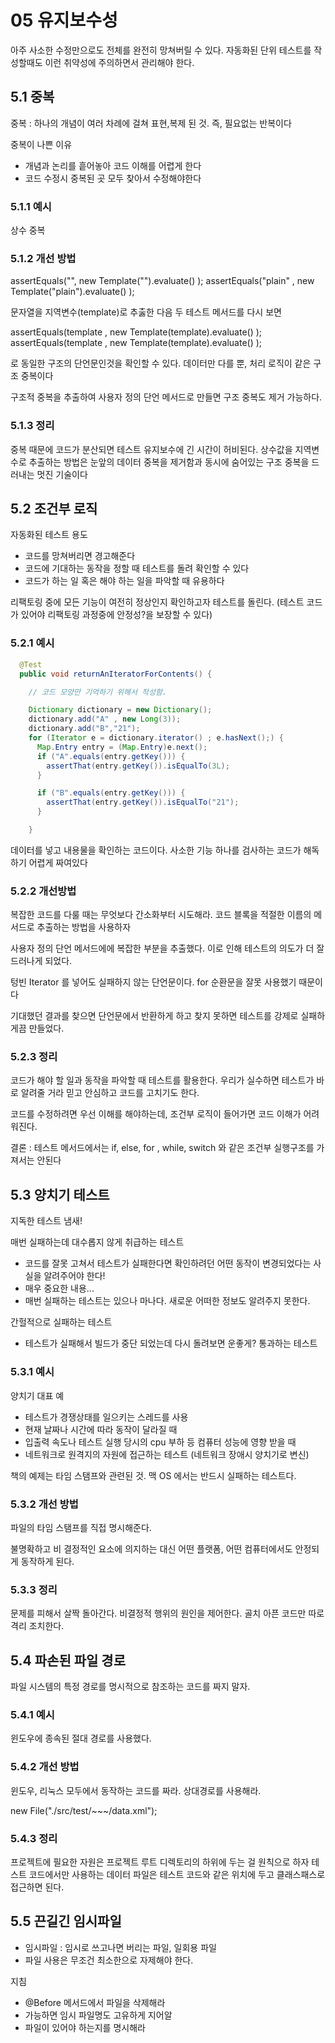 # 05 유지보수성

아주 사소한 수정만으로도 전체를 완전히 망쳐버릴 수 있다.
자동화된 단위 테스트를 작성할때도 이런 취약성에 주의하면서 관리해야 한다.

## 5.1 중복

중복 : 하나의 개념이 여러 차례에 걸쳐 표현,복제 된 것. 즉, 필요없는 반복이다

중복이 나쁜 이유
- 개념과 논리를 흩어놓아 코드 이해를 어렵게 한다
- 코드 수정시 중복된 곳 모두 찾아서 수정해야한다

### 5.1.1 예시

상수 중복

### 5.1.2 개선 방법

assertEquals("", new Template("").evaluate() );
assertEquals("plain" , new Template("plain").evaluate() );

문자열을 지역변수(template)로 추춣한 다음 두 테스트 메서드를 다시 보면

assertEquals(template , new Template(template).evaluate() );
assertEquals(template , new Template(template).evaluate() );

로 동일한 구조의 단언문인것을 확인할 수 있다. 데이터만 다를 뿐, 처리 로직이 같은 구조 중복이다

구조적 중복을 추출하여 사용자 정의 단언 메서드로 만들면 구조 중복도 제거 가능하다.


### 5.1.3 정리

중복 때문에 코드가 분산되면 테스트 유지보수에 긴 시간이 허비된다.
상수값을 지역변수로 추출하는 방법은 눈앞의 데이터 중복을 제거함과 동시에 숨어있는 구조 중복을 드러내는 멋진 기술이다


## 5.2 조건부 로직

자동화된 테스트 용도
- 코드를 망쳐버리면 경고해준다
- 코드에 기대하는 동작을 정할 때 테스트를 돌려 확인할 수 있다
- 코드가 하는 일 혹은 해야 하는 일을 파악할 때 유용하다

리팩토링 중에 모든 기능이 여전히 정상인지 확인하고자 테스트를 돌린다.
(테스트 코드가 있어야 리팩토링 과정중에 안정성?을 보장할 수 있다)


### 5.2.1 예시

~~~ java
  @Test
  public void returnAnIteratorForContents() {

    // 코드 모양만 기억하기 위해서 작성함.

    Dictionary dictionary = new Dictionary();
    dictionary.add("A" , new Long(3));
    dictionary.add("B","21");
    for (Iterator e = dictionary.iterator() ; e.hasNext();) {
      Map.Entry entry = (Map.Entry)e.next();
      if ("A".equals(entry.getKey())) {
        assertThat(entry.getKey()).isEqualTo(3L);
      }

      if ("B".equals(entry.getKey())) {
        assertThat(entry.getKey()).isEqualTo("21");
      }

    }

~~~

데이터를 넣고 내용물을 확인하는 코드이다. 사소한 기능 하나를 검사하는 코드가 해독하기 어렵게 짜여있다


### 5.2.2 개선방법

복잡한 코드를 다룰 때는 무엇보다 간소화부터 시도해라.
코드 블록을 적절한 이름의 메서드로 추출하는 방법을 사용하자

사용자 정의 단언 메서드에에 복잡한 부분을 추출했다. 이로 인해 테스트의 의도가 더 잘 드러나게 되었다.

텅빈 Iterator 를 넣어도 실패하지 않는 단언문이다.
for 순환문을 잘못 사용했기 때문이다

기대했던 결과를 찾으면 단언문에서 반환하게 하고
찾지 못하면 테스트를 강제로 실패하게끔 만들었다.


### 5.2.3 정리

코드가 해야 할 일과 동작을 파악할 때 테스트를 활용한다.
우리가 실수하면 테스트가 바로 알려줄 거라 믿고 안심하고 코드를 고치기도 한다.

코드를 수정하려면 우선 이해를 해야하는데, 조건부 로직이 들어가면 코드 이해가 어려워진다.

결론 : 테스트 메서드에서는 if, else, for , while, switch 와 같은 조건부 실행구조를 가져서는 안된다


## 5.3 양치기 테스트

지독한 테스트 냄새!

매번 실패하는데 대수롭지 않게 취급하는 테스트
- 코드를 잘못 고쳐서 테스트가 실패한다면 확인하려던 어떤 동작이 변경되었다는 사실을 알려주어야 한다!
- 매우 중요한 내용...
- 매번 실패하는 테스트는 있으나 마나다. 새로운 어떠한 정보도 알려주지 못한다.

간헐적으로 실패하는 테스트
- 테스트가 실패해서 빌드가 중단 되었는데 다시 돌려보면 운좋게? 통과하는 테스트


### 5.3.1 예시

양치기 대표 예
- 테스트가 경쟁상태를 일으키는 스레드를 사용
- 현재 날짜나 시간에 따라 동작이 달라질 때
- 입출력 속도나 테스트 실행 당시의 cpu 부하 등 컴퓨터 성능에 영향 받을 때
- 네트워크로 원격지의 자원에 접근하는 테스트 (네트워크 장애시 양치기로 변신)

책의 예제는 타임 스탬프와 관련된 것.
맥 OS 에서는 반드시 실패하는 테스트다.

### 5.3.2 개선 방법

파일의 타임 스탬프를 직접 명시해준다.

불명확하고 비 결정적인 요소에 의지하는 대신
어떤 플랫폼, 어떤 컴퓨터에서도 안정되게 동작하게 된다.

### 5.3.3 정리

문제를 피해서 살짝 돌아간다.
비결정적 행위의 원인을 제어한다.
골치 아픈 코드만 따로 격리 조치한다.

## 5.4 파손된 파일 경로


파일 시스템의 특정 경로를 명시적으로 참조하는 코드를 짜지 말자.

### 5.4.1 예시

윈도우에 종속된 절대 경로를 사용했다.

### 5.4.2 개선 방법

윈도우, 리눅스 모두에서 동작하는 코드를 짜라.
상대경로를 사용해라.

new File("./src/test/~~~/data.xml");

### 5.4.3 정리
프로젝트에 필요한 자원은 프로젝트 루트 디렉토리의 하위에 두는 걸 원칙으로 하자
테스트 코드에서만 사용하는 데이터 파일은 테스트 코드와 같은 위치에 두고 클래스패스로 접근하면 된다.


## 5.5 끈길긴 임시파일

- 임시파일 : 임시로 쓰고나면 버리는 파일, 일회용 파일
- 파일 사용은 무조건 최소한으로 자제해야 한다.

지침
- @Before 메서드에서 파일을 삭제해라
- 가능하면 임시 파일명도 고유하게 지어알
- 파일이 있어야 하는지를 명시해라



